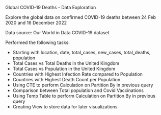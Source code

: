 Global COVID-19 Deaths - Data Exploration

Explore the global data on confirmed COVID-19 deaths between 24 Feb 2020 and 16 December 2022
 
Data source: Our World in Data COVID-19 dataset

Performed the following tasks:
- Starting with location, date, total_cases, new_cases, total_deaths, population
- Total Cases vs Total Deaths in the United Kingdom
- Total Cases vs Population in the United Kingdom
- Countries with Highest Infection Rate compared to Population
- Countries with Highest Death Count per Population
- Using CTE to perform Calculation on Partition By in previous query
- Comparison between Total population and Covid Vaccinations
- Using Temp Table to perform Calculation on Partition By in previous query
- Creating View to store data for later visualizations
